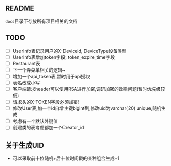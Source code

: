 ## README

`docs`目录下存放所有项目相关的文档

## TODO

- [ ] UserInfo表记录用户的X-Deviceid, DeviceType设备类型
- [ ] UserInfo表增加token字段, token_expire_time字段
- [ ] Restaurant表
- [ ] 下一个弄菜单相关的逻辑~
- [ ] 增加一个api_token表,暂时用于api授权
- [ ] 表名改成小写
- [ ] 客户端请求header可以使用RSA进行加密,调研加密的效率问题(暂时优先级较低)
- [ ] 请求头的X-TOKEN字段必须加密!
- [ ] 修改User表,加一个id自增主键bigint列,修改uid为varchar(20) unique,随机生成
- [ ] 考虑有一个默认外键值
- [ ] 创建类的表考虑都加一个Creator_id

## 关于生成UID

- 可以采取前十位随机+后十位时间戳的某种组合生成+1
